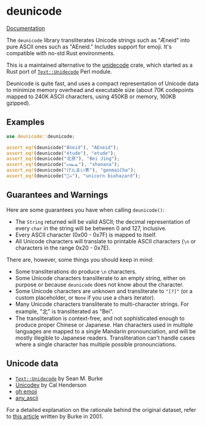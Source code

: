 # deunicode

[Documentation](https://docs.rs/deunicode/)

The `deunicode` library transliterates Unicode strings such as "Æneid" into pure
ASCII ones such as "AEneid." Includes support for emoji. It's compatible with no-std Rust environments.

This is a maintained alternative to the [unidecode](https://lib.rs/crates/unidecode) crate, which started as a Rust port of [`Text::Unidecode`](http://search.cpan.org/~sburke/Text-Unidecode-1.30/lib/Text/Unidecode.pm) Perl module.

Deunicode is quite fast, and uses a compact representation of Unicode data to minimize memory overhead and executable size (about 70K codepoints mapped to 240K ASCII characters, using 450KB or memory, 160KB gzipped).

Examples
--------
```rust
use deunicode::deunicode;

assert_eq!(deunicode("Æneid"), "AEneid");
assert_eq!(deunicode("étude"), "etude");
assert_eq!(deunicode("北亰"), "Bei Jing");
assert_eq!(deunicode("ᔕᓇᓇ"), "shanana");
assert_eq!(deunicode("げんまい茶"), "genmaiCha");
assert_eq!(deunicode("🦄☣"), "unicorn biohazard");
```

Guarantees and Warnings
-----------------------
Here are some guarantees you have when calling `deunicode()`:
  * The `String` returned will be valid ASCII; the decimal representation of
    every `char` in the string will be between 0 and 127, inclusive.
  * Every ASCII character (0x00 - 0x7F) is mapped to itself.
  * All Unicode characters will translate to printable ASCII characters
    (`\n` or characters in the range 0x20 - 0x7E).

There are, however, some things you should keep in mind:
  * Some transliterations do produce `\n` characters.
  * Some Unicode characters transliterate to an empty string, either on purpose
    or because `deunicode` does not know about the character.
  * Some Unicode characters are unknown and transliterate to `"[?]"`
    (or a custom placeholder, or `None` if you use a chars iterator).
  * Many Unicode characters transliterate to multi-character strings. For
    example, "北" is transliterated as "Bei".
  * The transliteration is context-free, and not sophisticated enough to produce proper Chinese or Japanese.
    Han characters used in multiple languages are mapped to a single Mandarin pronounciation,
    and will be mostly illegible to Japanese readers. Transliteration can't
    handle cases where a single character has multiple possible pronounciations.

Unicode data
------------
 * [`Text::Unidecode`](http://search.cpan.org/~sburke/Text-Unidecode-1.30/lib/Text/Unidecode.pm) by Sean M. Burke
 * [Unicodey](https://unicodey.com) by Cal Henderson
 * [gh emoji](https://lib.rs/gh-emoji)
 * [any_ascii](https://anyascii.com/)

For a detailed explanation on the rationale behind the original
dataset, refer to [this article](http://interglacial.com/~sburke/tpj/as_html/tpj22.html) written
by Burke in 2001.
